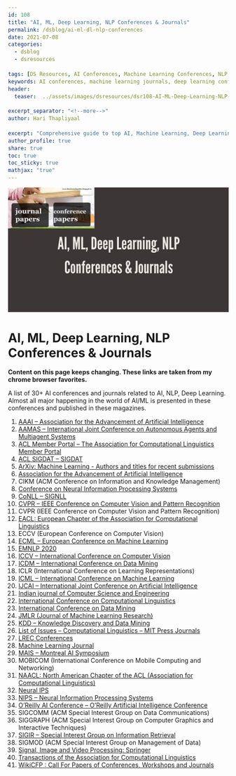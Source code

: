 ```yaml
---
id: 108    
title: "AI, ML, Deep Learning, NLP Conferences & Journals"
permalink: /dsblog/ai-ml-dl-nlp-conferences
date: 2021-07-08
categories:
  - dsblog
  - dsresources
  
tags: [DS Resources, AI Conferences, Machine Learning Conferences, NLP Conferences, Deep Learning Conferences]
keywords: AI conferences, machine learning journals, deep learning conferences, NLP symposiums, academic publications, research conferences, ICML, NeurIPS, ICLR, ACL, AAAI conference
header:
  teaser:  ../assets/images/dsresources/dsr108-AI-ML-Deep-Learning-NLP-Conferences-Journals.jpg

excerpt_separator: "<!--more-->"   
author: Hari Thapliyaal   

excerpt: "Comprehensive guide to top AI, Machine Learning, Deep Learning, and NLP conferences and journals. Essential resource for researchers and practitioners to stay updated with the latest developments in the field."
author_profile: true   
share: true   
toc: true   
toc_sticky: true 
mathjax: "true"
---
```


![AI, ML, Deep Learning, NLP Conferences & Journals](../assets/images/dsresources/dsr108-AI-ML-Deep-Learning-NLP-Conferences-Journals.jpg)   

# AI, ML, Deep Learning, NLP Conferences & Journals   

**Content on this page keeps changing. These links are taken from my chrome browser favorites.**
   
A list of 30+ AI conferences and journals related to AI, NLP, Deep Learning. Almost all major happening in the world of AI/ML is presented in these conferences and published in these magazines.
   
1. [AAAI – Association for the Advancement of Artificial Intelligence](https://www.aaai.org/)
1. [AAMAS – International Joint Conference on Autonomous Agents and Multiagent Systems](https://celweb.vuse.vanderbilt.edu/aamas18/)
1. [ACL Member Portal – The Association for Computational Linguistics Member Portal](https://www.aclweb.org/portal/)
1. [ACL SIGDAT – SIGDAT](https://sigdat.org/)
1. [ArXiv: Machine Learning - Authors and titles for recent submissions](https://arxiv.org/list/cs.LG/recent)
1. [Association for the Advancement of Artificial Intelligence](https://www.aaai.org/)
1. CIKM (ACM Conference on Information and Knowledge Management)
1. [Conference on Neural Information Processing Systems](https://www.wikiwand.com/en/Conference_on_Neural_Information_Processing_Systems)
1. [CoNLL – SIGNLL](https://www.signll.org/conll/)
1. [CVPR – IEEE Conference on Computer Vision and Pattern Recognition](https://cvpr2018.thecvf.com/)
1. CVPR (IEEE Conference on Computer Vision and Pattern Recognition)
1. [EACL: European Chapter of the Association for Computational Linguistics](https://eacl.org/)
1. ECCV (European Conference on Computer Vision)
1. [ECML – European Conference on Machine Learning](https://www.ecmlpkdd2018.org/)
1. [EMNLP 2020](https://2020.emnlp.org/)
1. [ICCV – International Conference on Computer Vision](https://iccv2017.thecvf.com/)
1. [ICDM – International Conference on Data Mining](https://www.waset.org/conference/2018/07/istanbul/ICDM)
1. ICLR (International Conference on Learning Representations)
1. [ICML – International Conference on Machine Learning](https://www.wikiwand.com/en/International_Conference_on_Machine_Learning)
1. [IJCAI – International Joint Conference on Artificial Intelligence](https://www.ijcai-18.org/)
1. [Indian journal of Computer Science and Engineering](https://www.ijcse.com/aim-and-scope.html)
1. [International Conference on Computational Linguistics](https://www.degruyter.com/view/journals/stuf/18/1-6/article-p589.xml)
1. [International Conference on Data Mining](https://www.wikicfp.com/cfp/servlet/event.showcfp?eventid=98130&copyownerid=52097)
1. [JMLR (Journal of Machine Learning Research)](https://www.wikiwand.com/en/Journal_of_Machine_Learning_Research)
1. [KDD – Knowledge Discovery and Data Mining](https://www.kdd.org/kdd2018/)
1. [List of Issues – Computational Linguistics – MIT Press Journals](https://www.mitpressjournals.org/loi/coli)
1. [LREC Conferences](https://lrec-conf.org/)
1. [Machine Learning Journal](https://www.wikiwand.com/en/Machine_Learning_(journal))
1. [MAIS – Montreal AI Symposium](https://montrealaisymposium.wordpress.com/)
1. MOBICOM (International Conference on Mobile Computing and Networking)
1. [NAACL: North American Chapter of the ACL (Association for Computational Linguistics)](https://naacl.org/)
1. [Neural IPS](https://nips.cc/)
1. [NIPS – Neural Information Processing Systems](https://nips.cc/Conferences/2018)
1. [O’Reilly AI Conference – O’Reilly Artificial Intelligence Conference](https://conferences.oreilly.com/artificial-intelligence/ai-ny)
1. SIGCOMM (ACM Special Interest Group on Data Communications)
1. SIGGRAPH (ACM Special Interest Group on Computer Graphics and Interactive Techniques)
1. [SIGIR – Special Interest Group on Information Retrieval](https://sigir.org/)
1. SIGMOD (ACM Special Interest Group on Management of Data)
1. [Signal, Image and Video Processing: Springer](https://link.springer.com/journal/11760/volumes-and-issues)
1. [Transactions of the Association for Computational Linguistics](https://transacl.org/index.php/tacl/issue/view/17)
1. [WikiCFP : Call For Papers of Conferences, Workshops and Journals](https://www.wikicfp.com/cfp/)